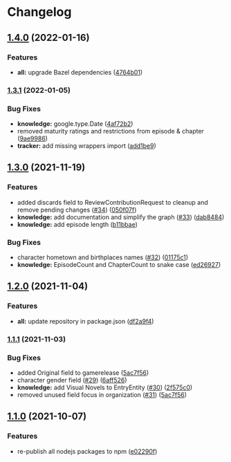 # Changelog

## [1.4.0](https://www.github.com/animeapis/api-nodejs-client/compare/knowledge-v1.3.1...knowledge-v1.4.0) (2022-01-16)


### Features

* **all:** upgrade Bazel dependencies ([4764b01](https://www.github.com/animeapis/api-nodejs-client/commit/4764b01edd2eae7cf1fc3b7d384f94598393ba8f))

### [1.3.1](https://www.github.com/animeapis/api-nodejs-client/compare/knowledge-v1.3.0...knowledge-v1.3.1) (2022-01-05)


### Bug Fixes

* **knowledge:** google.type.Date ([4af72b2](https://www.github.com/animeapis/api-nodejs-client/commit/4af72b2ce41a4eeb18c687f78fc0e20ee00c5e5e))
* removed maturity ratings and restrictions from episode & chapter ([9ae9986](https://www.github.com/animeapis/api-nodejs-client/commit/9ae998690d2e8f7270b7dbc0469174fe97a4da0f))
* **tracker:** add missing wrappers import ([add1be9](https://www.github.com/animeapis/api-nodejs-client/commit/add1be944d56c403a68caaecce8ccb2348efdde0))

## [1.3.0](https://www.github.com/animeapis/api-nodejs-client/compare/knowledge-v1.2.0...knowledge-v1.3.0) (2021-11-19)


### Features

* added discards field to ReviewContributionRequest to cleanup and remove pending changes ([#34](https://www.github.com/animeapis/api-nodejs-client/issues/34)) ([050f07f](https://www.github.com/animeapis/api-nodejs-client/commit/050f07f3428a4d0a8dd446c82090799ac5d619a6))
* **knowledge:** add documentation and simplify the graph ([#33](https://www.github.com/animeapis/api-nodejs-client/issues/33)) ([dab8484](https://www.github.com/animeapis/api-nodejs-client/commit/dab8484cf32e11b39a6e0933118d78e421649617))
* **knowledge:** add episode length ([b11bbae](https://www.github.com/animeapis/api-nodejs-client/commit/b11bbae8db8bbc177851009099542c491aa3779e))


### Bug Fixes

* character hometown and birthplaces names ([#32](https://www.github.com/animeapis/api-nodejs-client/issues/32)) ([01175c1](https://www.github.com/animeapis/api-nodejs-client/commit/01175c1cf785e5ba640d05d1eddb270ad7733a31))
* **knowledge:** EpisodeCount and ChapterCount to snake case ([ed26927](https://www.github.com/animeapis/api-nodejs-client/commit/ed26927826a915f9165be19cf22f8c6ce0193359))

## [1.2.0](https://www.github.com/animeapis/api-nodejs-client/compare/knowledge-v1.1.1...knowledge-v1.2.0) (2021-11-04)


### Features

* **all:** update repository in package.json ([df2a9f4](https://www.github.com/animeapis/api-nodejs-client/commit/df2a9f4e1a0f39cee3fb88929f1e775889f21063))

### [1.1.1](https://www.github.com/animeapis/api-nodejs-client/compare/knowledge-v1.1.0...knowledge-v1.1.1) (2021-11-03)


### Bug Fixes

* added Original field to gamerelease ([5ac7f56](https://www.github.com/animeapis/api-nodejs-client/commit/5ac7f56b3c86b3016a86f5df557ae6b16ec8e540))
* character gender field ([#29](https://www.github.com/animeapis/api-nodejs-client/issues/29)) ([6aff526](https://www.github.com/animeapis/api-nodejs-client/commit/6aff526b986d4a459d2a8580f3cf4d298adedb5c))
* **knowledge:** add Visual Novels to EntryEntity ([#30](https://www.github.com/animeapis/api-nodejs-client/issues/30)) ([2f575c0](https://www.github.com/animeapis/api-nodejs-client/commit/2f575c0718f3f66f207973b2bfe24a9110fdd684))
* removed unused field focus in organization ([#31](https://www.github.com/animeapis/api-nodejs-client/issues/31)) ([5ac7f56](https://www.github.com/animeapis/api-nodejs-client/commit/5ac7f56b3c86b3016a86f5df557ae6b16ec8e540))

## [1.1.0](https://www.github.com/animeapis/api-nodejs-client/compare/knowledge-v1.0.0...knowledge-v1.1.0) (2021-10-07)


### Features

* re-publish all nodejs packages to npm ([e02290f](https://www.github.com/animeapis/api-nodejs-client/commit/e02290fa767b60f77fabeabe23697ea51dda791a))
